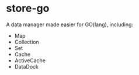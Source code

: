 # store-go
A data manager made easier for GO(lang), including:
- Map
- Collection
- Set
- Cache
- ActiveCache
- DataDock

